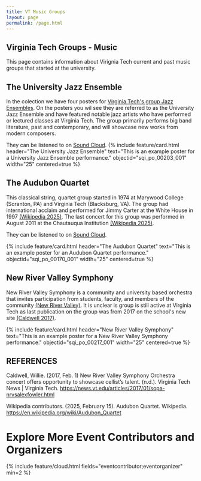 ```yaml
---
title: VT Music Groups
layout: page
permalink: /page.html
---
```

## Virginia Tech Groups - Music
This page contains information about Virignia Tech current and past music groups that started at the university. 

## The University Jazz Ensemble
  In the colection we have four posters for [Virginia Tech's group Jazz Ensembles](https://sopa.vt.edu/future-students/undergraduate-programs/Music/music-ensembles/jazz-ensembles.html). On the posters you wil see they are referred to as the University Jazz Ensemble and have featured notable jazz artists who have performed or lectured classes at Virginia Tech. The group primarily performs big band literature, past and contemporary, and will showcase new works from modern composers.

  They can be listened to on [Sound Cloud](https://soundcloud.com/vtjazz).
{% include feature/card.html header="The University Jazz Ensemble" text="This is an example poster for a University Jazz Ensemble performance." objectid="sqi_po_00203_001" width="25" centered=true %}


## The Audubon Quartet
  This classical string, quartet group started in 1974 at Marywood College (Scranton, PA) and Virginia Tech (Blacksburg, VA). The group had international acclaim and performed for Jimmy Carter at the White House in 1997 [(Wikipedia 2025)](https://en.wikipedia.org/wiki/Audubon_Quartet). The last concert for this group was performed in August 2011 at the Chautauqua Institution [(Wikipedia 2025)](https://en.wikipedia.org/wiki/Audubon_Quartet).

   They can be listened to on [Sound Cloud](https://soundcloud.com/audubon-quartet).

{% include feature/card.html header="The Audubon Quartet" text="This is an example poster for an Audubon Quartet performance." objectid="sqi_po_00170_001" width="25" centered=true %}

## New River Valley Symphony

   New River Valley Symphony is a community and university based orchestra that invites participation from students, faculty, and members of the community [(New River Valley)](https://www.nextthreedays.com/OrganizationListing.cfm?o=110). It is unclear is group is still active at Virginia Tech as last publication on the group was from 2017 on the school's new site [(Caldwell 2017)](https://www.vt.edu/campus-life/clubs-organizations-involvement.html). 

{% include feature/card.html header="New River Valley Symphony" text="This is an example poster for a New River Valley Symphony performance." objectid="sqi_po_00217_001" width="25" centered=true %}

## REFERENCES
Caldwell, Willie. (2017, Feb. 1) New River Valley Symphony Orchestra concert offers opportunity to showcase cellist’s talent. (n.d.). Virginia Tech News | Virginia Tech. https://news.vt.edu/articles/2017/01/sopa-nrvsalexfowler.html

Wikipedia contributors. (2025, February 15). Audubon Quartet. Wikipedia. https://en.wikipedia.org/wiki/Audubon_Quartet



# Explore More Event Contributors and Organizers
{% include feature/cloud.html fields="eventcontributor;eventorganizer" min=2 %}
